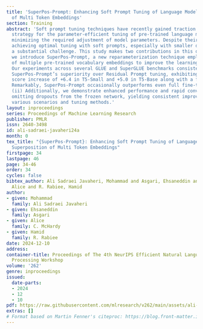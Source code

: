 ```yaml
---
title: 'SuperPos-Prompt: Enhancing Soft Prompt Tuning of Language Models with Superposition
  of Multi Token Embeddings'
section: Training
abstract: 'Soft prompt tuning techniques have recently gained traction as an effective
  strategy for the parameter-efficient tuning of pre-trained language models, particularly
  minimizing the required adjustment of model parameters. Despite their growing use,
  achieving optimal tuning with soft prompts, especially with smaller datasets, remains
  a substantial challenge. This study makes two contributions in this domain: (i)
  we introduce SuperPos-Prompt, a new reparameterization technique employing the superposition
  of multiple pre-trained vocabulary embeddings to improve the learning of soft prompts.
  Our experiments across several GLUE and SuperGLUE benchmarks consistently highlight
  SuperPos-Prompt’s superiority over Residual Prompt tuning, exhibiting an average
  score increase of +6.4 in T5-Small and +5.0 in T5-Base along with a faster convergence.
  Remarkably, SuperPos-Prompt occasionally outperforms even full fine-tuning methods.
  (ii) Additionally, we demonstrate enhanced performance and rapid convergence by
  omitting dropouts from the frozen network, yielding consistent improvements across
  various scenarios and tuning methods.'
layout: inproceedings
series: Proceedings of Machine Learning Research
publisher: PMLR
issn: 2640-3498
id: ali-sadraei-javaheri24a
month: 0
tex_title: "{SuperPos-Prompt}: Enhancing Soft Prompt Tuning of Language Models with
  Superposition of Multi Token Embeddings"
firstpage: 34
lastpage: 46
page: 34-46
order: 34
cycles: false
bibtex_author: Ali Sadraei Javaheri, Mohammad and Asgari, Ehsaneddin and C. McHardy,
  Alice and R. Rabiee, Hamid
author:
- given: Mohammad
  family: Ali Sadraei Javaheri
- given: Ehsaneddin
  family: Asgari
- given: Alice
  family: C. McHardy
- given: Hamid
  family: R. Rabiee
date: 2024-12-10
address:
container-title: Proceedings of The 4th NeurIPS Efficient Natural Language and Speech
  Processing Workshop
volume: '262'
genre: inproceedings
issued:
  date-parts:
  - 2024
  - 12
  - 10
pdf: https://raw.githubusercontent.com/mlresearch/v262/main/assets/ali-sadraei-javaheri24a/ali-sadraei-javaheri24a.pdf
extras: []
# Format based on Martin Fenner's citeproc: https://blog.front-matter.io/posts/citeproc-yaml-for-bibliographies/
---
```

